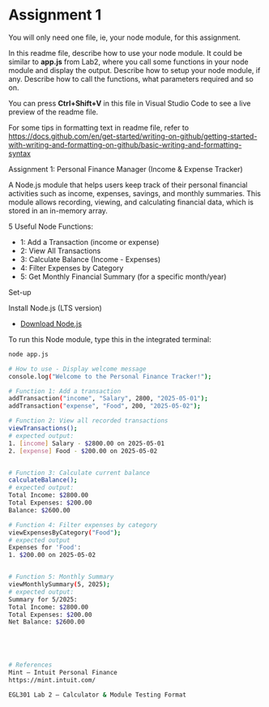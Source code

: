 # Assignment 1

You will only need one file, ie, your node module, for this assignment.

In this readme file, describe how to use your node module. It could be similar to **app.js** from Lab2, where you call some functions in your node module and display the output. Describe how to setup your node module, if any. Describe how to call the functions, what parameters required and so on.

You can press **Ctrl+Shift+V** in this file in Visual Studio Code to see a live preview of the readme file.

For some tips in formatting text in readme file, refer to https://docs.github.com/en/get-started/writing-on-github/getting-started-with-writing-and-formatting-on-github/basic-writing-and-formatting-syntax



Assignment 1: Personal Finance Manager (Income & Expense Tracker)

A Node.js module that helps users keep track of their personal financial activities such as income, expenses, savings, and monthly summaries. This module allows recording, viewing, and calculating financial data, which is stored in an in-memory array.

5 Useful Node Functions:

- 1: Add a Transaction (income or expense)
- 2: View All Transactions
- 3: Calculate Balance (Income - Expenses)
- 4: Filter Expenses by Category
- 5: Get Monthly Financial Summary (for a specific month/year)



Set-up

Install Node.js (LTS version)
- [Download Node.js](https://nodejs.org/en/)

To run this Node module, type this in the integrated terminal:
```bash
node app.js

# How to use - Display welcome message 
console.log("Welcome to the Personal Finance Tracker!");

# Function 1: Add a transaction
addTransaction("income", "Salary", 2800, "2025-05-01");
addTransaction("expense", "Food", 200, "2025-05-02");

# Function 2: View all recorded transactions
viewTransactions();
# expected output:
1. [income] Salary - $2800.00 on 2025-05-01
2. [expense] Food - $200.00 on 2025-05-02


# Function 3: Calculate current balance
calculateBalance();
# expected output:
Total Income: $2800.00
Total Expenses: $200.00
Balance: $2600.00

# Function 4: Filter expenses by category
viewExpensesByCategory("Food");
# expected output
Expenses for 'Food':
1. $200.00 on 2025-05-02


# Function 5: Monthly Summary 
viewMonthlySummary(5, 2025);
# expected output: 
Summary for 5/2025:
Total Income: $2800.00
Total Expenses: $200.00
Net Balance: $2600.00





# References
Mint – Intuit Personal Finance
https://mint.intuit.com/

EGL301 Lab 2 – Calculator & Module Testing Format